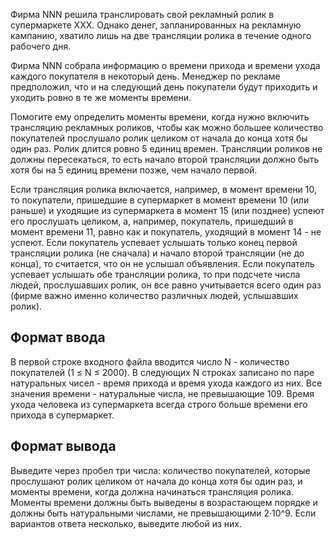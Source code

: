Фирма NNN решила транслировать свой рекламный ролик в супермаркете XXX. Однако денег, запланированных на рекламную кампанию, хватило лишь на две трансляции ролика в течение одного рабочего дня.

Фирма NNN собрала информацию о времени прихода и времени ухода каждого покупателя в некоторый день. Менеджер по рекламе предположил, что и на следующий день покупатели будут приходить и уходить ровно в те же моменты времени.

Помогите ему определить моменты времени, когда нужно включить трансляцию рекламных роликов, чтобы как можно большее количество покупателей прослушало ролик целиком от начала до конца хотя бы один раз. Ролик длится ровно 5 единиц времен. Трансляции роликов не должны пересекаться, то есть начало второй трансляции должно быть хотя бы на 5 единиц времени позже, чем начало первой.

Если трансляция ролика включается, например, в момент времени 10, то покупатели, пришедшие в супермаркет в момент времени 10 (или раньше) и уходящие из супермаркета в момент 15 (или позднее) успеют его прослушать целиком, а, например, покупатель, пришедший в момент времени 11, равно как и покупатель, уходящий в момент 14 - не успеют. Если покупатель успевает услышать только конец первой трансляции ролика (не сначала) и начало второй трансляции (не до конца), то считается, что он не услышал объявления. Если покупатель успевает услышать обе трансляции ролика, то при подсчете числа людей, прослушавших ролик, он все равно учитывается всего один раз (фирме важно именно количество различных людей, услышавших ролик).

## Формат ввода

В первой строке входного файла вводится число N - количество покупателей (1 ≤ N ≤ 2000). В следующих N строках записано по паре натуральных чисел - время прихода и время ухода каждого из них. Все значения времени - натуральные числа, не превышающие 109. Время ухода человека из супермаркета всегда строго больше времени его прихода в супермаркет.

## Формат вывода

Выведите через пробел три числа: количество покупателей, которые прослушают ролик целиком от начала до конца хотя бы один раз, и моменты времени, когда должна начинаться трансляция ролика. Моменты времени должны быть выведены в возрастающем порядке и должны быть натуральными числами, не превышающими 2·10^9. Если вариантов ответа несколько, выведите любой из них.

